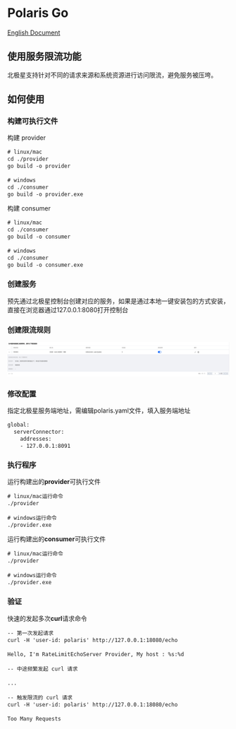 # Polaris Go

[English Document](./README.md)

## 使用服务限流功能

北极星支持针对不同的请求来源和系统资源进行访问限流，避免服务被压垮。

## 如何使用
### 构建可执行文件

构建 provider

```
# linux/mac
cd ./provider
go build -o provider

# windows
cd ./consumer
go build -o provider.exe
```

构建 consumer

```
# linux/mac
cd ./consumer
go build -o consumer

# windows
cd ./consumer
go build -o consumer.exe
```

### 创建服务

预先通过北极星控制台创建对应的服务，如果是通过本地一键安装包的方式安装，直接在浏览器通过127.0.0.1:8080打开控制台

### 创建限流规则

![create_service_ratelimit](./image/create_service_ratelimit.png)

### 修改配置

指定北极星服务端地址，需编辑polaris.yaml文件，填入服务端地址

```
global:
  serverConnector:
    addresses:
    - 127.0.0.1:8091
```

### 执行程序

运行构建出的**provider**可执行文件

```
# linux/mac运行命令
./provider

# windows运行命令
./provider.exe
```

运行构建出的**consumer**可执行文件

```
# linux/mac运行命令
./provider

# windows运行命令
./provider.exe
```

### 验证

快速的发起多次**curl**请求命令

```
-- 第一次发起请求
curl -H 'user-id: polaris' http://127.0.0.1:18080/echo

Hello, I'm RateLimitEchoServer Provider, My host : %s:%d

-- 中途频繁发起 curl 请求

...

-- 触发限流的 curl 请求
curl -H 'user-id: polaris' http://127.0.0.1:18080/echo

Too Many Requests
```